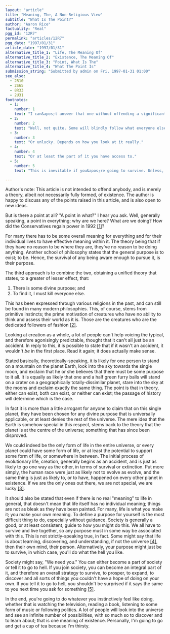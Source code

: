 ```yaml
---
layout: "article"
title: "Meaning, The, A Non-Religious View"
subtitle: "What Is The Point?"
author: "Aaron Rice"
factuality: "Real"
pgg_id: "12R7"
permalink: "articles/12R7"
pgg_date: "1997/01/31"
article_date: "1997/01/31"
alternative_title_1: "Life, The Meaning Of"
alternative_title_2: "Existence, The Meaning Of"
alternative_title_3: "Point, What Is The"
alternative_title_4: "What The Point Is"
submission_string: "Submitted by admin on Fri, 1997-01-31 01:00"
see_also:
  - 2R10
  - 2S65
  - 8R33
  - 2U31
footnotes: 
  - 1:
    number: 1
    text: "I can&apos;t answer that one without offending a significant proportion of the population of Great Britain; there is a time and a place for everything."
  - 2:
    number: 2
    text: "Well, not quite. Some will blindly follow what everyone else follows for various reasons, and sometimes the reason is that they don&apos;t have the intelligence to decide what to do for themselves. This is not always the case."
  - 3:
    number: 3
    text: "Or unlucky. Depends on how you look at it really."
  - 4:
    number: 4
    text: "Or at least the part of it you have access to."
  - 5:
    number: 5
    text: "This is inevitable if you&apos;re going to survive. Unless, of course, you&apos;re too proud to do so, in which case, your survival chances are significantly reduced. Though in a civilised society they might help you whether you want help or not."

---
```

<div>
<p>Author's note: This article is not intended to offend anybody, and is merely a theory, albeit not necessarily fully formed, of existence. The author is happy to discuss any of the points raised in this article, and is also open to new ideas.</p>
<p>But is there a point at all? "A point in what?" I hear you ask. Well, generally speaking, a point in everything; why are we here? What are we doing? How did the Conservatives regain power in 1992 <a href="#footnote-body.1" name="footnote-link.1" class="footnote-link">[1]</a>?</p>
<p>For many there has to be some overall meaning for everything and for their individual lives to have effective meaning within it. The theory being that if they have no reason to be where they are, they've no reason to be doing anything. Another school of philosophy states that the general purpose is to exist; to be. Hence, the survival of any being aware enough to pursue it, is their purpose.</p>
<p>The third approach is to combine the two, obtaining a unified theory that states, to a greater of lesser effect, that:</p>
<ol>
<li value="1">There is some divine purpose; and</li>
<li value="2">To find it, I must kill everyone else.</li>
</ol>
<p>This has been expressed through various religions in the past, and can still be found in many modern philosophies. This, of course, stems from primitive instincts; the prime motivation of creatures who have no ability to think and assess their world as it is. Those are the creatures who are the dedicated followers of fashion <a href="#footnote-body.2" name="footnote-link.2" class="footnote-link">[2]</a>.</p>
<p>Looking at creation as a whole, a lot of people can't help voicing the typical, and therefore agonisingly predictable, thought that it can't all just be an accident. In reply to this, it is possible to state that if it wasn't an accident, it wouldn't <em>be</em> in the first place. Read it again; it does actually make sense.</p>
<p>Stated basically, theoretically-speaking, it is likely for one person to stand on a mountain on the planet Earth, look into the sky towards the single moon, and exclaim that he or she believes that there must be some purpose to it all. It is equally as likely that one and a half green furry balls will stand on a crater on a geographically totally-dissimilar planet, stare into the sky at the moons and exclaim exactly the same thing. The point is that in theory, either can exist, both can exist, or neither can exist; the passage of history will determine which is the case.</p>
<p>In fact it is more than a little arrogant for anyone to claim that on this single planet, they have been chosen for any divine purpose that is universally applicable, or at least denies the rest of the universe. The mere idea that the Earth is somehow special in this respect, stems back to the theory that the planet is at the centre of the universe; something that has since been disproved.</p>
<p>We could indeed be the only form of life in the entire universe, or every planet could have some form of life, or at least the potential to support some form of life, or somewhere in between. The initial process of evolutionary life, creation, generally begins as an accident, and is just as likely to go one way as the other, in terms of survival or extinction. Put more simply, the human race were just as likely not to evolve as evolve, and the same thing is just as likely to, or to have, happened on every other planet in existence. If we are the only ones out there, we are not special, we are lucky <a href="#footnote-body.3" name="footnote-link.3" class="footnote-link">[3]</a>.</p>
<p>It should also be stated that even if there is no real "meaning" to life in general, that doesn't mean that life itself has no individual meaning; things are not as bleak as they have been painted. For many, life is what you make it; you make your own meaning. To define a purpose for yourself is the most difficult thing to do, especially without guidance. Society is generally a good, or at least consistent, guide to how you might do this. We all have to survive and live together, so any purpose must in some way be associated with this. This is not strictly-speaking true, in fact. Some might say that life is about learning, discovering, and understanding, if not the universe <a href="#footnote-body.4" name="footnote-link.4" class="footnote-link">[4]</a>, then their own mind, their person. Alternatively, your purpose might just be to survive, in which case, you'll do what the hell you like.</p>
<p>Society might say, "We need you." You can either become a part of society or tell it to go to hell. If you join society, you can become an integral part of it, and therefore an overall strategy to survive, to prosper, to expand, to discover and all sorts of things you couldn't have a hope of doing on your own. If you tell it to go to hell, you shouldn't be surprised if it says the same to you next time you ask for something <a href="#footnote-body.5" name="footnote-link.5" class="footnote-link">[5]</a>.</p>
<p>In the end, you're going to do whatever you instinctively feel like doing, whether that is watching the television, reading a book, listening to some form of music or following politics. A lot of people will look into the universe and see an infinite number of possibilities, with so much so to discover and to learn about; that is one meaning of existence. Personally, I'm going to go and get a cup of tea because I'm thirsty.</p>
</div>
